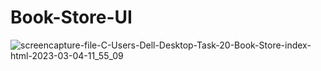 # Book-Store-UI

![screencapture-file-C-Users-Dell-Desktop-Task-20-Book-Store-index-html-2023-03-04-11_55_09](https://user-images.githubusercontent.com/120628111/222945235-da88e9b8-e4ed-454d-b84f-3350d73def9b.png)
